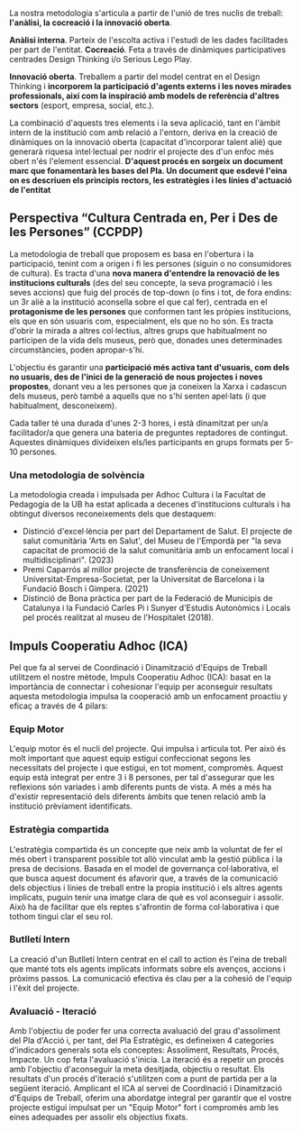 La nostra metodologia s'articula a partir de l'unió de tres nuclis de treball: **l'anàlisi, la cocreació i la innovació oberta**.

**Anàlisi interna**. Parteix de l'escolta activa i l'estudi de les dades facilitades per part de l'entitat. **Cocreació**. Feta a través de dinàmiques participatives centrades Design Thinking i/o Serious Lego Play.

**Innovació oberta**. Treballem a partir del model centrat en el Design Thinking i **incorporem la participació d'agents externs  i les noves mirades professionals, així com la inspiració amb models de referència d'altres sectors** (esport, empresa, social, etc.). 

La combinació d'aquests tres elements i la seva aplicació, tant en l'àmbit intern de la institució com amb relació a l'entorn, deriva en la creació de dinàmiques on la innovació oberta (capacitat d'incorporar talent aliè) que generarà riquesa intel·lectual per nodrir el projecte des d'un enfoc més obert n'és l'element essencial.  **D'aquest procés en sorgeix un document marc que fonamentarà les bases del Pla. Un document  que esdevé l'eina on es descriuen els principis rectors, les estratègies i les línies d'actuació de l'entitat**

## Perspectiva “Cultura Centrada en, Per i Des de les Persones” (CCPDP)

La metodologia de treball que proposem es basa en l'obertura i la participació, tenint com a origen i fi les persones (siguin o no consumidores de cultura). Es tracta d'una **nova manera d'entendre la renovació de les institucions culturals** (des del seu concepte, la seva programació i les seves accions) que fuig del procés de top-down (o fins i tot, de fora endins: un 3r aliè a la institució aconsella sobre el que cal fer), centrada en el **protagonisme de les persones** que conformen tant les pròpies institucions, els que en són usuaris com, especialment, els que no ho són. Es tracta d'obrir la mirada a altres col·lectius, altres grups que habitualment no participen de la vida dels museus, però que, donades unes determinades circumstàncies, poden apropar-s'hi. 

L'objectiu és garantir una **participació més activa tant d'usuaris, com dels no usuaris, des de l'inici de la generació de nous projectes i noves propostes**, donant veu a les persones que ja coneixen la Xarxa i cadascun dels museus, però també a aquells que no s'hi senten apel·lats (i que habitualment, desconeixem).

Cada taller té una durada d'unes 2-3 hores, i està dinamitzat per un/a facilitador/a que genera una bateria de preguntes reptadores de contingut. Aquestes dinàmiques divideixen els/les participants en grups formats per 5-10 persones.

### Una metodologia de solvència 

La metodologia creada i  impulsada per Adhoc Cultura i la Facultat de Pedagogia de la UB ha estat aplicada a decenes d'institucions culturals i ha obtingut diversos reconeixements dels que destaquem: 

- Distinció d'excel·lència per part del Departament de Salut. El projecte de salut comunitària 'Arts en Salut', del Museu de l'Empordà per "la seva capacitat de promoció de la salut comunitària amb un enfocament local i multidisciplinari". (2023) 
- Premi Caparrós al millor projecte de transferència de coneixement Universitat-Empresa-Societat, per la Universitat de Barcelona i la Fundació Bosch i Gimpera. (2021) 
- Distinció de Bona pràctica per part de la Federació de Municipis de Catalunya i la Fundació Carles Pi i Sunyer d'Estudis Autonòmics i Locals pel procés realitzat al museu de l'Hospitalet (2018).

## Impuls Cooperatiu Adhoc (ICA)

Pel que fa al servei de Coordinació i Dinamització d'Equips de Treball utilitzem el nostre mètode, Impuls Cooperatiu Adhoc (ICA): basat en la importància de connectar i cohesionar l'equip per aconseguir resultats aquesta metodologia impulsa la cooperació amb un enfocament proactiu y eficaç a través de 4 pilars: 

### Equip Motor 

L'equip motor és el nucli del projecte. Qui impulsa i articula tot. Per això és molt important que aquest equip estigui confeccionat segons les necessitats del projecte i que estigui, en tot moment, compromès. Aquest  equip està  integrat per entre 3 i 8 persones, per tal d'assegurar que les reflexions són variades i amb diferents punts de vista. A més a més ha d'existir representació dels diferents àmbits que tenen relació amb la institució prèviament identificats. 

### Estratègia compartida 

L'estratègia compartida és un concepte que neix amb la voluntat de fer el més obert i transparent possible tot allò vinculat amb la gestió pública i la presa de decisions.  Basada en el model de governança col·laborativa, el que busca aquest document és afavorir que, a través de la comunicació dels objectius i línies de treball entre la propia institució i els altres agents implicats, puguin tenir una imatge clara de què es vol aconseguir i assolir. Això ha de facilitar que els reptes s'afrontin de forma col·laborativa i que tothom tingui clar el seu rol. 

### Butlletí Intern

La creació d'un Butlletí Intern centrat en el call to action és l'eina de treball que manté tots els agents implicats informats sobre els avenços, accions i pròxims passos. La comunicació efectiva és clau per a la cohesió de l'equip i l'èxit del projecte.

### Avaluació - Iteració 

Amb l'objectiu de poder fer una correcta avaluació del grau d'assoliment del Pla d'Acció i, per tant, del Pla Estratègic, es defineixen 4 categories d'indicadors generals sota els conceptes:  Assoliment, Resultats, Procés, Impacte. Un cop feta l'avaluació s'inicia. La iteració és a repetir un procés amb l'objectiu d'aconseguir la meta desitjada, objectiu o resultat. Els resultats d'un procés d'iteració s'utilitzen com a punt de partida per a la següent iteració. 
Amplicant el ICA al servei de Coordinació i Dinamització d'Equips de Treball, oferim una abordatge integral per garantir que el vostre projecte estigui impulsat per un "Equip Motor" fort i compromès amb les eines adequades per assolir els objectius fixats. 
